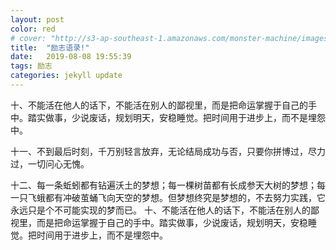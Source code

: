 ```yaml
---
layout: post
color: red
# cover: "http://s3-ap-southeast-1.amazonaws.com/monster-machine/images/horssghonr-1436272011-Midas.jpg"
title:  "励志语录!"
date:   2019-08-08 19:55:39
tags: 励志
categories: jekyll update
---
```

十、不能活在他人的话下，不能活在别人的鄙视里，而是把命运掌握于自己的手中。踏实做事，少说废话，规划明天，安稳睡觉。把时间用于进步上，而不是埋怨中。

十一、不到最后时刻，千万别轻言放弃，无论结局成功与否，只要你拼博过，尽力过，一切问心无愧。

十二、每一条蚯蚓都有钻遍沃土的梦想；每一棵树苗都有长成参天大树的梦想；每一只飞蛾都有冲破茧蛹飞向天空的梦想。但梦想终究是梦想的，不去努力实践，它永远只是个不可能实现的梦而已。
十、不能活在他人的话下，不能活在别人的鄙视里，而是把命运掌握于自己的手中。踏实做事，少说废话，规划明天，安稳睡觉。把时间用于进步上，而不是埋怨中。

